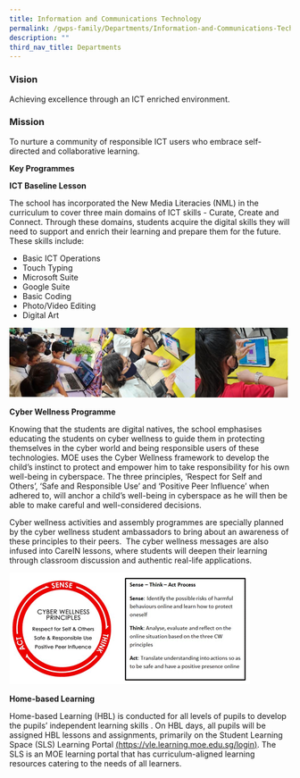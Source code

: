 ```yaml
---
title: Information and Communications Technology
permalink: /gwps-family/Departments/Information-and-Communications-Technology/
description: ""
third_nav_title: Departments
---
```

### Vision  

Achieving excellence through an ICT enriched environment.  

  

### Mission 

To nurture a community of responsible ICT users who embrace self-directed and collaborative learning.  

  

**Key Programmes**  

**ICT Baseline Lesson**  

The school has incorporated the New Media Literacies (NML) in the curriculum to cover three main domains of ICT skills - Curate, Create and Connect. Through these domains, students acquire the digital skills they will need to support and enrich their learning and prepare them for the future. These skills include:

*   Basic ICT Operations
*   Touch Typing 
*   Microsoft Suite
*   Google Suite
*   Basic Coding
*   Photo/Video Editing
*   Digital Art

<img src="/images/image002.jpeg" 
     style="width:33%;float:left"><img src="/images/image003.jpeg" 
     style="width:33%;float:left"><img src="/images/image05.jpeg" 
     style="width:33%">
		 
**Cyber Wellness Programme**

Knowing that the students are digital natives, the school emphasises educating the students on cyber wellness to guide them in protecting themselves in the cyber world and being responsible users of these technologies. MOE uses the Cyber Wellness framework to develop the child’s instinct to protect and empower him to take responsibility for his own well-being in cyberspace. The three principles, ‘Respect for Self and Others’, ‘Safe and Responsible Use’ and ‘Positive Peer Influence’ when adhered to, will anchor a child’s well-being in cyberspace as he will then be able to make careful and well-considered decisions. 

  

Cyber wellness activities and assembly programmes are specially planned by the cyber wellness student ambassadors to bring about an awareness of these principles to their peers.  The cyber wellness messages are also infused into CareIN lessons, where students will deepen their learning through classroom discussion and authentic real-life applications.

![](/images/image008.gif)

**Home-based Learning**  

Home-based Learning (HBL) is conducted for all levels of pupils to develop the pupils’ independent learning skills . On HBL days, all pupils will be assigned HBL lessons and assignments, primarily on the Student Learning Space (SLS) Learning Portal [(https://vle.learning.moe.edu.sg/login)](https://vle.learning.moe.edu.sg/login). The SLS is an MOE learning portal that has curriculum-aligned learning resources catering to the needs of all learners.